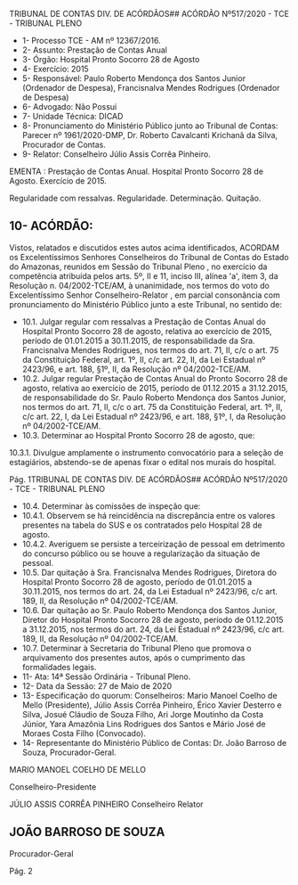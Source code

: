 TRIBUNAL DE CONTAS DIV. DE ACÓRDÃOS## ACÓRDÃO Nº517/2020 - TCE - TRIBUNAL PLENO

- 1- Processo TCE - AM nº 12367/2016.
- 2- Assunto: Prestação de Contas Anual
- 3- Órgão: Hospital Pronto Socorro 28 de Agosto
- 4- Exercício: 2015
- 5- Responsável: Paulo Roberto Mendonça dos Santos Junior (Ordenador de Despesa), Francisnalva Mendes Rodrigues (Ordenador de Despesa)
- 6- Advogado: Não Possui
- 7- Unidade Técnica: DICAD
- 8- Pronunciamento  do  Ministério  Público  junto  ao  Tribunal  de  Contas: Parecer  nº 1961/2020-DMP, Dr. Roberto Cavalcanti Krichanã da Silva, Procurador de Contas.
- 9- Relator: Conselheiro Júlio Assis Corrêa Pinheiro.

EMENTA : Prestação  de  Contas  Anual.  Hospital Pronto Socorro 28 de Agosto. Exercício de 2015.

Regularidade com ressalvas. Regularidade. Determinação. Quitação.

## 10-  ACÓRDÃO:

Vistos, relatados e discutidos estes autos acima identificados, ACORDAM os Excelentíssimos Senhores Conselheiros do Tribunal de Contas do Estado do Amazonas, reunidos em Sessão do Tribunal Pleno , no exercício da competência atribuída pelos arts. 5º, II e 11, inciso III, alínea 'a', item 3, da Resolução n. 04/2002-TCE/AM, à unanimidade, nos termos do voto do Excelentíssimo Senhor Conselheiro-Relator , em parcial consonância com pronunciamento do Ministério Público junto a este Tribunal, no sentido de:

- 10.1. Julgar regular com ressalvas a Prestação de Contas Anual do Hospital Pronto Socorro 28 de agosto, relativa ao exercício de 2015, período de 01.01.2015   a  30.11.2015,  de  responsabilidade da Sra. Francisnalva Mendes  Rodrigues, nos termos  do  art. 71, II, c/c o art. 75  da Constituição Federal, art. 1º, II, c/c art. 22, II, da Lei Estadual nº 2423/96, e art. 188, §1º, II, da Resolução nº 04/2002-TCE/AM.
- 10.2. Julgar  regular Prestação  de  Contas  Anual  do  Pronto  Socorro  28  de agosto, relativa ao exercício de 2015, período de 01.12.2015  a 31.12.2015, de responsabilidade do Sr. Paulo Roberto Mendonça dos Santos Junior, nos termos do art. 71, II, c/c o art. 75 da Constituição Federal, art. 1º, II, c/c art. 22, I, da Lei Estadual nº 2423/96, e art. 188, §1º, I, da Resolução nº 04/2002-TCE/AM.
- 10.3. Determinar ao Hospital Pronto Socorro 28 de agosto, que:

10.3.1. Divulgue  amplamente  o  instrumento  convocatório  para  a seleção de estagiários, abstendo-se de apenas fixar o edital nos murais do hospital.

Pág. 1TRIBUNAL DE CONTAS DIV. DE ACÓRDÃOS## ACÓRDÃO Nº517/2020 - TCE - TRIBUNAL PLENO

- 10.4. Determinar às comissões de inspeção que:
- 10.4.1. Observem  se  há  reincidência  na  discrepância  entre  os valores presentes na tabela do SUS e os contratados pelo Hospital 28 de agosto.
- 10.4.2. Averiguem  se  persiste  a  terceirização  de  pessoal  em detrimento do concurso público ou se houve a regularização da situação de pessoal.
- 10.5. Dar  quitação à  Sra.  Francisnalva  Mendes  Rodrigues, Diretora  do Hospital Pronto  Socorro  28  de  agosto,  período  de  01.01.2015  a 30.11.2015, nos termos do art. 24, da Lei Estadual nº 2423/96, c/c art. 189, II, da Resolução nº 04/2002-TCE/AM.
- 10.6. Dar quitação ao Sr. Paulo Roberto Mendonça dos Santos Junior, Diretor do  Hospital  Pronto  Socorro  28  de  agosto,  período  de  01.12.2015  a 31.12.2015, nos termos do art. 24, da Lei Estadual nº 2423/96, c/c art. 189, II, da Resolução nº 04/2002-TCE/AM.
- 10.7. Determinar à Secretaria do Tribunal Pleno que promova o arquivamento dos presentes autos, após o cumprimento das formalidades legais.
- 11-  Ata: 14ª Sessão Ordinária - Tribunal Pleno.
- 12-  Data da Sessão: 27 de Maio de 2020
- 13-  Especificação do quorum: Conselheiros: Mario Manoel Coelho de Mello (Presidente), Júlio Assis Corrêa Pinheiro, Érico Xavier Desterro e Silva, Josué Cláudio de Souza Filho, Ari Jorge Moutinho da Costa Júnior, Yara Amazônia Lins Rodrigues dos Santos e Mário José de Moraes Costa Filho (Convocado).
- 14-  Representante  do  Ministério  Público  de  Contas: Dr. João  Barroso  de  Souza, Procurador-Geral.

MARIO MANOEL COELHO DE MELLO

Conselheiro-Presidente

JÚLIO ASSIS CORRÊA PINHEIRO Conselheiro Relator

## JOÃO BARROSO DE SOUZA

Procurador-Geral

Pág. 2